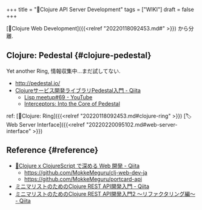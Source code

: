 +++
title = "📝Clojure API Server Development"
tags = ["WIKI"]
draft = false
+++

[📝Clojure Web Development]({{<relref "20220118092453.md#" >}}) から分離.


## Clojure: Pedestal {#clojure-pedestal}

Yet another Ring, 情報収集中...まだ試してない.

-   <http://pedestal.io/>
-   [Clojureサービス開発ライブラリPedestal入門 - Qiita](https://qiita.com/lagenorhynque/items/fbd66ebaa0352ec4253d)
    -   [Lisp meetup#69 - YouTube](https://youtu.be/E10SzkjF0RI?t=2347)
    -   [Interceptors: Into the Core of Pedestal](https://www.slideshare.net/KentOhashi/interceptors-into-the-core-of-pedestal)

ref: [📝Clojure: Ring]({{<relref "20220118092453.md#clojure-ring" >}})  [🏷Web Server Interface]({{<relref "20220220095102.md#web-server-interface" >}})


## Reference {#reference}

-   [🔗Clojure x ClojureScript で深める Web 開発 - Qiita](https://qiita.com/MeguruMokke/items/c6e059f109122be5f991)
    -   <https://github.com/MokkeMeguru/clj-web-dev-ja>
    -   <https://github.com/MokkeMeguru/portcard-api>
-   [ミニマリストのためのClojure REST API開発入門 - Qiita](https://qiita.com/lagenorhynque/items/b15689e5432e0170b172)
-   [ミニマリストのためのClojure REST API開発入門2 〜リファクタリング編〜 - Qiita](https://qiita.com/lagenorhynque/items/f1e3c75439c1625756f3#2-integrant-repl%E3%81%AE%E5%B0%8E%E5%85%A5)
